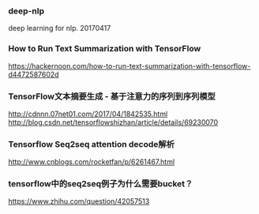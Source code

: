 ### deep-nlp
deep learning for nlp.
20170417

### How to Run Text Summarization with TensorFlow
https://hackernoon.com/how-to-run-text-summarization-with-tensorflow-d4472587602d

### TensorFlow文本摘要生成 - 基于注意力的序列到序列模型
http://cdnnn.07net01.com/2017/04/1842535.html    
http://blog.csdn.net/tensorflowshizhan/article/details/69230070

### Tensorflow Seq2seq attention decode解析
http://www.cnblogs.com/rocketfan/p/6261467.html


### tensorflow中的seq2seq例子为什么需要bucket？
https://www.zhihu.com/question/42057513

